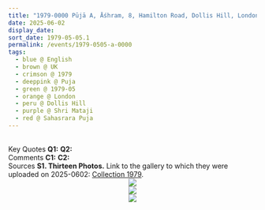 ```yaml
---
title: "1979-0000 Pūjā A, Āśhram, 8, Hamilton Road, Dollis Hill, London NW10 1NX, UK (likely 1979-0505 Sahasrāra Pūjā)"
date: 2025-06-02
display_date: 
sort_date: 1979-05-05.1
permalink: /events/1979-0505-a-0000
tags:
  - blue @ English
  - brown @ UK
  - crimson @ 1979
  - deeppink @ Puja
  - green @ 1979-05
  - orange @ London
  - peru @ Dollis Hill
  - purple @ Shri Mataji
  - red @ Sahasrara Puja
---
```


<br>

<wave-list>
  <list-title color="DarkSeaGreen" width="55">Key Quotes</list-title>
  <list-item color="BlanchedAlmond" width="280"><b>Q1:</b> <i></i></list-item>
  <list-item color="Lavender" width="280"><b>Q2:</b> <i></i></list-item>
</wave-list>

<br>

<wave-list>
  <list-title color="DarkSeaGreen" width="55">Comments</list-title>
  <list-item color="BlanchedAlmond" width="280"><b>C1:</b> <i></i></list-item>
  <list-item color="Lavender" width="280"><b>C2:</b> <i></i></list-item>
</wave-list>

<br>

<wave-list>
  <list-title color="DarkSeaGreen" width="40">Sources</list-title>
  <list-item color="BlanchedAlmond"  width="280"><b>S1. Thirteen Photos.</b> Link to the gallery to which they were uploaded on 2025-0602: <a href="https://eternalmoments.smugmug.com/Collections/Pat-Anslow-Collection/1979">Collection 1979</a>.</list-item>
</wave-list>

<div style="text-align: center"><img src="https://pub-bcc3cbe9b1e94ba1ac28915f7a3900fa.r2.dev/1979-0000_Puja_A_Ashram_8_Hamilton_Road_Dollis_Hill_London_NW10_1NX_UK_(likely_1979-0505_Sahasrara_Puja)_04_(Photo_credit_Pat_Anslow).jpg" /></div>

<div style="text-align: center"><img src="https://pub-bcc3cbe9b1e94ba1ac28915f7a3900fa.r2.dev/1979-0000_Puja_A_Ashram_8_Hamilton_Road_Dollis_Hill_London_NW10_1NX_UK_(likely_1979-0505_Sahasrara_Puja)_09_(Photo_credit_Pat_Anslow).jpg" /></div>

<div style="text-align: center"><img src="https://pub-bcc3cbe9b1e94ba1ac28915f7a3900fa.r2.dev/1979-0000_Puja_A_Ashram_8_Hamilton_Road_Dollis_Hill_London_NW10_1NX_UK_(likely_1979-0505_Sahasrara_Puja)_12_(Photo_credit_Pat_Anslow).jpg" /></div>